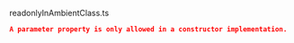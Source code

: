 readonlyInAmbientClass.ts
```json
A parameter property is only allowed in a constructor implementation.
```
